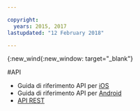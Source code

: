 ```yaml
---

copyright:
  years: 2015, 2017
lastupdated: "12 February 2018"

---
```


{:new_wind{:new_window: target="_blank"}

#API

 - Guida di riferimento API per [iOS](http://ibm-bluemix-mobile-services.github.io/API-docs/client-SDK/BMSPush/Swift/index.html)
 - Guida di riferimento API per [Android](https://www.javadoc.io/doc/com.ibm.mobilefirstplatform.clientsdk.android/push/3.6.1)
 - [API REST](https://imfpush.ng.bluemix.net/imfpush/) 

